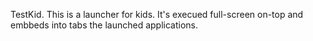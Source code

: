 TestKid.
This is a launcher for kids. 
It's execued full-screen on-top and embbeds into tabs the launched applications.
